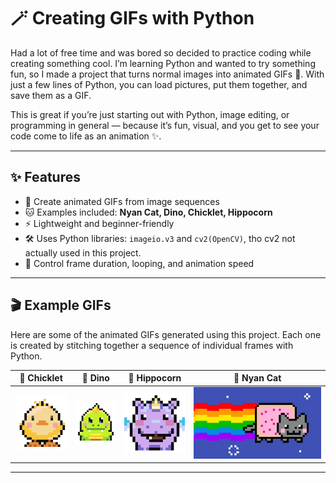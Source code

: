 # 🪄 Creating GIFs with Python  

Had a lot of free time and was bored so decided to practice coding while creating something cool.
I’m learning Python and wanted to try something fun, so I made a project that turns normal images into animated GIFs 🎉.
With just a few lines of Python, you can load pictures, put them together, and save them as a GIF.

This is great if you’re just starting out with Python, image editing, or programming in general — because it’s fun, visual, and you get to see your code come to life as an animation ✨.

---

## ✨ Features  

- 🎨 Create animated GIFs from image sequences  
- 🐱 Examples included: **Nyan Cat, Dino, Chicklet, Hippocorn**  
- ⚡ Lightweight and beginner-friendly
- 🛠 Uses Python libraries: `imageio.v3` and `cv2(OpenCV)`, tho cv2 not actually used in this project.
- 🔄 Control frame duration, looping, and animation speed  

---

## 🎬 Example GIFs  

Here are some of the animated GIFs generated using this project. Each one is created by stitching together a sequence of individual frames with Python.  

| 🐥 Chicklet         | 🦖 Dino         | 🦄 Hippocorn         | 🌌 Nyan Cat         |
| ------------------- | --------------- | -------------------- | ------------------- |
| ![](./chicklet.gif) | ![](./dino.gif) | ![](./hippocorn.gif) | ![](./nyan_cat.gif) |

---
